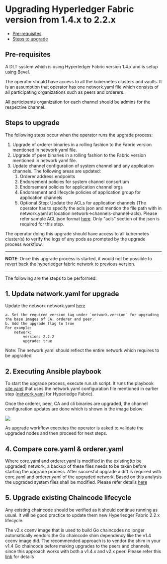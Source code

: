 [//]: # (##############################################################################################)
[//]: # (Copyright Mohit Vaish. All Rights Reserved.)
[//]: # (SPDX-License-Identifier: Apache-2.0)
[//]: # (##############################################################################################)

<a name = "upgrading-fabric"></a>
# Upgrading Hyperledger Fabric version from 1.4.x to 2.2.x

- [Pre-requisites](#pre_req)
- [Steps to upgrade](#upgrade_steps)

<a name = "pre_req"></a>
## Pre-requisites
A DLT system which is using Hyperledger Fabric version 1.4.x and is setup using Bevel.

The operator should have access to all the kubernetes clusters and vaults. It is an assumption that operator has one network.yaml file which consists of all participating organizations such as peers and orderers.

All participants organization for each channel should be admins for the respective channel.

<a name = "upgrade_steps"></a>
## Steps to upgrade
The following steps occur when the operator runs the upgrade process:

1. Upgrade of orderer binaries in a rolling fashion to the Fabric version mentioned in network yaml file.
2. Upgrade of peer binaries in a rolling fashion to the Fabric version mentioned in network yaml file.
3. Update channel configuration of system channel and any application channels. The following areas are updated:
	1.	Orderer address endpoints
	2.	Endorsement policies for system channel consortium
	3.  Endorsement policies for application channel orgs 
	4.	Endorsement and lifecycle policies of application group for application channels 
	5.	Optional Step: Update the ACLs for application channels (The operator has to specify the acls json and mention the file path with in network.yaml at location network->channels-channel-acls). 	Please refer sample ACL json format [here](https://hyperledger-fabric.readthedocs.io/en/release-2.2/enable_cc_lifecycle.html). Only "acls" section of the json is required for this step.

The operator doing this upgrade should have access to all kubernetes cluster(s) to verify the logs of any pods as prompted by the upgrade process workflow.

---

**NOTE**: Once this upgrade process is started, it would not be possible to revert back the hyperledger fabric network to previous version.

---

The following are the steps to be  performed:
## 1. Update network.yaml for upgrade
Update the network network.yaml [here](https://github.com/hyperledger/bevel/tree/main/platforms/hyperledger-fabric/configuration/samples/network-fabricv2.yaml)
 
	a. Set the required version tag under `network.version` for upgrading the base images of CA, orderer and peer.
	b. Add the upgrade flag to true
	For example:
		network:
	  		version: 2.2.2
			upgrade: true	

Note: The network.yaml should reflect the entire network which requires to be upgraded

## 2. Executing Ansible playbook
To start the upgrade process, execute run.sh script. It runs the playbook [site.yaml](https://github.com/hyperledger/bevel/tree/main/platforms/shared/configuration/site.yaml) that uses the network.yaml configuration file mentioned in earlier step ([network.yaml](https://github.com/hyperledger/bevel/tree/main/platforms/hyperledger-fabric/configuration/samples/network-fabricv2.yaml) for Hyperledge Fabric).

Once the orderer, peer, CA and cli binaries are upgraded, the channel configuration updates are done which is shown in the image below:

![](../../_static/upgrade_channel.png)

As upgrade workflow executes the operator is asked to validate the upgraded nodes and then proceed for next steps.

## 4. Compare core.yaml & orderer.yaml
Where core.yaml and orderer.yaml is modified in the existing(to be upgraded) network, a backup of these files needs to be taken before starting the upgrade process. After succesful upgrade a diff is required with core.yaml and orderer.yaml of the upgraded network. Based on this analysis the upgraded system files shall be modified. Please refer details [here](https://hyperledger-fabric.readthedocs.io/en/release-2.2/upgrading_your_components.html#overview)

## 5. Upgrade existing Chaincode lifecycle
Any existing chaincode should be verified as it should continue running as usual. It will be good practice to update them new Hyperledger Fabric 2.2.x lifecycle.

The v2.x ccenv image that is used to build Go chaincodes no longer automatically vendors the Go chaincode shim dependency like the v1.4 ccenv image did. The recommended approach is to vendor the shim in your v1.4 Go chaincode before making upgrades to the peers and channels, since this approach works with both a v1.4.x and v2.x peer. Please refer this [link](https://hyperledger-fabric.readthedocs.io/en/release-2.2/upgrade_to_newest_version.html#chaincode-shim-changes) for details
